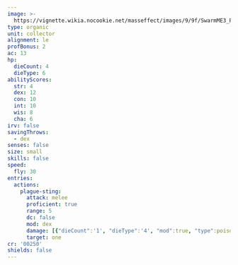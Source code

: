 ```yaml
---
image: >-
  https://vignette.wikia.nocookie.net/masseffect/images/9/9f/SwarmME3_Plague.jpg/revision/latest/scale-to-width-down/350?cb=20121201212536
type: organic
unit: collector
alignment: le
profBonus: 2
ac: 13
hp:
  dieCount: 4
  dieType: 6
abilityScores:
  str: 4
  dex: 12
  con: 10
  int: 10
  wis: 8
  cha: 6
irv: false
savingThrows:
  - dex
senses: false
size: small
skills: false
speed:
  fly: 30
entries:
  actions:
    plague-sting:
      attack: melee
      proficient: true
      range: 5
      dc: false
      mod: dex
      damage: [{"dieCount":'1', "dieType":'4', "mod":true, "type":poison},{"dieCount":'1', "dieType":'4', "mod":true, "type":necrotic}]
      target: one
cr: '00250'
shields: false
---
```

